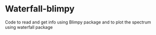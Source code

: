 # Waterfall-blimpy
Code to read and get info using Blimpy package and to plot the spectrum using waterfall package
